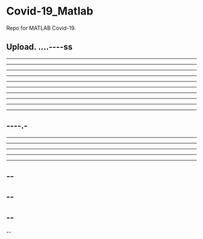 # Covid-19_Matlab

Repo for MATLAB Covid-19.

Upload.
....----ss
----
----------
----------
----
----------
----------
-----------
---------
--------------
--------
---------
----.-
----
------
----
----
--------
---------
--
--
--
--
--
----

--
